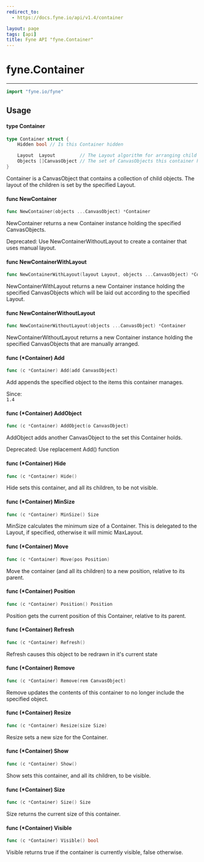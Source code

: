 ```yaml
---
redirect_to:
  - https://docs.fyne.io/api/v1.4/container

layout: page
tags: [api]
title: Fyne API "fyne.Container"
---
```



# fyne.Container
---
```go
import "fyne.io/fyne"
```

## Usage

#### type Container

```go
type Container struct {
	Hidden bool // Is this Container hidden

	Layout  Layout         // The Layout algorithm for arranging child CanvasObjects
	Objects []CanvasObject // The set of CanvasObjects this container holds
}
```

Container is a CanvasObject that contains a collection of child objects. The layout of the children is set by the specified Layout.

#### func  NewContainer

```go
func NewContainer(objects ...CanvasObject) *Container
```
NewContainer returns a new Container instance holding the specified CanvasObjects.


<div class="deprecated">
Deprecated: Use NewContainerWithoutLayout to create a container that uses manual layout.</div>

#### func  NewContainerWithLayout

```go
func NewContainerWithLayout(layout Layout, objects ...CanvasObject) *Container
```
NewContainerWithLayout returns a new Container instance holding the specified CanvasObjects which will be laid out according to the specified Layout.

#### func  NewContainerWithoutLayout

```go
func NewContainerWithoutLayout(objects ...CanvasObject) *Container
```
NewContainerWithoutLayout returns a new Container instance holding the specified CanvasObjects that are manually arranged.

#### func (*Container) Add

```go
func (c *Container) Add(add CanvasObject)
```
Add appends the specified object to the items this container manages.


<div class="since">Since: <code>
1.4</code></div>

#### func (*Container) AddObject

```go
func (c *Container) AddObject(o CanvasObject)
```
AddObject adds another CanvasObject to the set this Container holds.


<div class="deprecated">
Deprecated: Use replacement Add() function</div>

#### func (*Container) Hide

```go
func (c *Container) Hide()
```
Hide sets this container, and all its children, to be not visible.

#### func (*Container) MinSize

```go
func (c *Container) MinSize() Size
```
MinSize calculates the minimum size of a Container. This is delegated to the Layout, if specified, otherwise it will mimic MaxLayout.

#### func (*Container) Move

```go
func (c *Container) Move(pos Position)
```
Move the container (and all its children) to a new position, relative to its parent.

#### func (*Container) Position

```go
func (c *Container) Position() Position
```
Position gets the current position of this Container, relative to its parent.

#### func (*Container) Refresh

```go
func (c *Container) Refresh()
```
Refresh causes this object to be redrawn in it's current state

#### func (*Container) Remove

```go
func (c *Container) Remove(rem CanvasObject)
```
Remove updates the contents of this container to no longer include the specified object.

#### func (*Container) Resize

```go
func (c *Container) Resize(size Size)
```
Resize sets a new size for the Container.

#### func (*Container) Show

```go
func (c *Container) Show()
```
Show sets this container, and all its children, to be visible.

#### func (*Container) Size

```go
func (c *Container) Size() Size
```
Size returns the current size of this container.

#### func (*Container) Visible

```go
func (c *Container) Visible() bool
```
Visible returns true if the container is currently visible, false otherwise.
